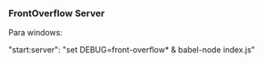 ### FrontOverflow Server


Para windows:

"start:server": "set DEBUG=front-overflow* & babel-node index.js"